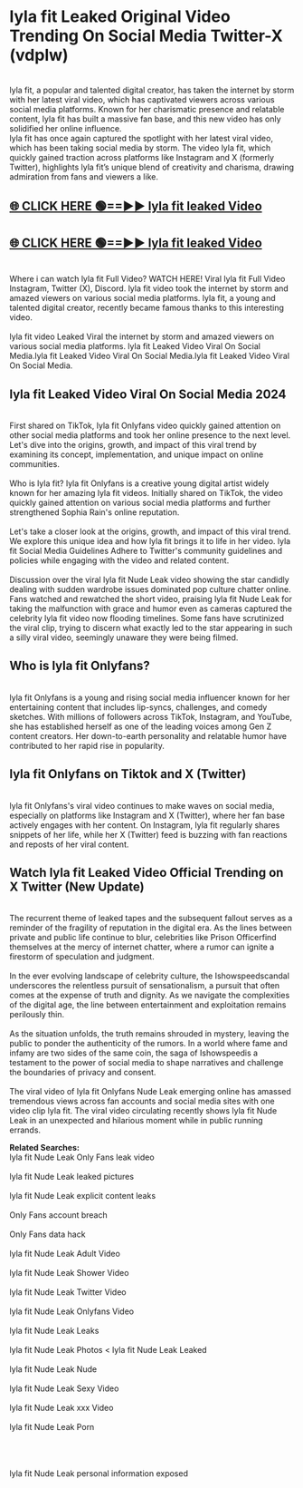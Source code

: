 # lyla fit Leaked Original Video Trending On Social Media Twitter-X (vdplw)

<br>
lyla fit, a popular and talented digital creator, has taken the internet by storm with her latest viral video, which has captivated viewers across various social media platforms. Known for her charismatic presence and relatable content, lyla fit has built a massive fan base, and this new video has only solidified her online influence.
<br>
lyla fit has once again captured the spotlight with her latest viral video, which has been taking social media by storm. The video lyla fit, which quickly gained traction across platforms like Instagram and X (formerly Twitter), highlights lyla fit’s unique blend of creativity and charisma, drawing admiration from fans and viewers a like.
<br>

## [🌐 CLICK HERE 🟢==►►  lyla fit leaked Video ](https://onlyclips.site?title=lyla_fit&ref=git)

## [🌐 CLICK HERE 🟢==►►  lyla fit leaked Video ](https://onlyclips.site?title=lyla_fit&ref=git)



<br>
Where i can watch lyla fit Full Video? WATCH HERE! Viral lyla fit Full Video Instagram, Twitter (X), Discord. lyla fit video took the internet by storm and amazed viewers on various social media platforms. lyla fit, a young and talented digital creator, recently became famous thanks to this interesting video.
<br><br>
lyla fit video Leaked Viral the internet by storm and amazed viewers on various social media platforms. lyla fit Leaked Video Viral On Social Media.lyla fit Leaked Video Viral On Social Media.lyla fit Leaked Video Viral On Social Media.
<br>

<h2>lyla fit Leaked Video Viral On Social Media 2024</h2>
<br>
First shared on TikTok, lyla fit Onlyfans video quickly gained attention on other social media platforms and took her online presence to the next level. Let's dive into the origins, growth, and impact of this viral trend by examining its concept, implementation, and unique impact on online communities.
<br><br>
Who is lyla fit? lyla fit Onlyfans is a creative young digital artist widely known for her amazing lyla fit videos. Initially shared on TikTok, the video quickly gained attention on various social media platforms and further strengthened Sophia Rain's online reputation.
<br><br>
Let's take a closer look at the origins, growth, and impact of this viral trend. We explore this unique idea and how lyla fit brings it to life in her video. lyla fit Social Media Guidelines Adhere to Twitter's community guidelines and policies while engaging with the video and related content.
<br><br>
Discussion over the viral lyla fit Nude Leak video showing the star candidly dealing with sudden wardrobe issues dominated pop culture chatter online. Fans watched and rewatched the short video, praising lyla fit Nude Leak for taking the malfunction with grace and humor even as cameras captured the celebrity lyla fit video now flooding timelines. Some fans have scrutinized the viral clip, trying to discern what exactly led to the star appearing in such a silly viral video, seemingly unaware they were being filmed.
<br>

<h2>Who is lyla fit Onlyfans?</h2>
<br>
lyla fit Onlyfans is a young and rising social media influencer known for her entertaining content that includes lip-syncs, challenges, and comedy sketches. With millions of followers across TikTok, Instagram, and YouTube, she has established herself as one of the leading voices among Gen Z content creators. Her down-to-earth personality and relatable humor have contributed to her rapid rise in popularity.
<br>
<h2>lyla fit Onlyfans on Tiktok and X (Twitter)</h2>
<br>
lyla fit Onlyfans's viral video continues to make waves on social media, especially on platforms like Instagram and X (Twitter), where her fan base actively engages with her content. On Instagram, lyla fit regularly shares snippets of her life, while her X (Twitter) feed is buzzing with fan reactions and reposts of her viral content.
<br>
<h2>Watch lyla fit Leaked Video Official Trending on X Twitter (New Update)</h2>
<br>
The recurrent theme of leaked tapes and the subsequent fallout serves as a reminder of the fragility of reputation in the digital era. As the lines between private and public life continue to blur, celebrities like Prison Officerfind themselves at the mercy of internet chatter, where a rumor can ignite a firestorm of speculation and judgment.
<br><br>
In the ever evolving landscape of celebrity culture, the Ishowspeedscandal underscores the relentless pursuit of sensationalism, a pursuit that often comes at the expense of truth and dignity. As we navigate the complexities of the digital age, the line between entertainment and exploitation remains perilously thin.
<br><br>
As the situation unfolds, the truth remains shrouded in mystery, leaving the public to ponder the authenticity of the rumors. In a world where fame and infamy are two sides of the same coin, the saga of Ishowspeedis a testament to the power of social media to shape narratives and challenge the boundaries of privacy and consent.
<br><br>
The viral video of lyla fit Onlyfans Nude Leak emerging online has amassed tremendous views across fan accounts and social media sites with one video clip lyla fit. The viral video circulating recently shows lyla fit Nude Leak in an unexpected and hilarious moment while in public running errands.
<br>

<strong>Related Searches:</strong>
<br>
lyla fit Nude Leak Only Fans leak video
<br><br>
lyla fit Nude Leak leaked pictures
<br><br>
lyla fit Nude Leak explicit content leaks
<br><br>
Only Fans account breach
<br><br>
Only Fans data hack
<br><br>
lyla fit Nude Leak Adult Video
<br><br>
lyla fit Nude Leak Shower Video
<br><br>
lyla fit Nude Leak Twitter Video
<br><br>
lyla fit Nude Leak Onlyfans Video
<br><br>
lyla fit Nude Leak Leaks
<br><br>
lyla fit Nude Leak Photos
<
lyla fit Nude Leak Leaked
<br><br>
lyla fit Nude Leak Nude
<br><br>
lyla fit Nude Leak Sexy Video
<br><br>
lyla fit Nude Leak xxx Video
<br><br>
lyla fit Nude Leak Porn
<br><br>

<br><br>
lyla fit Nude Leak personal information exposed